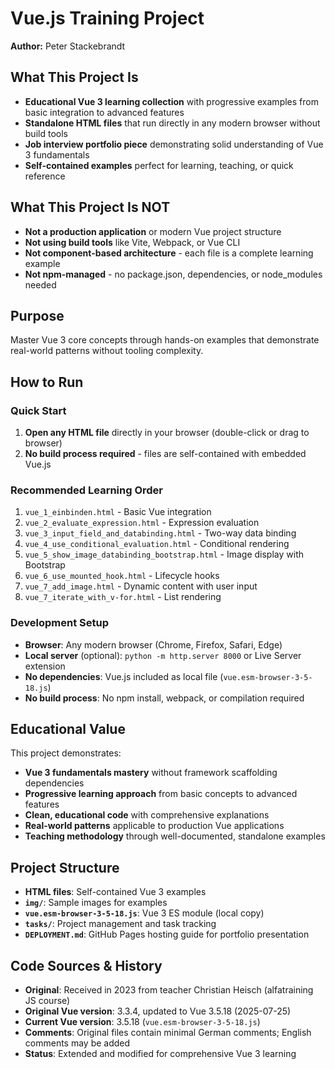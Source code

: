 # Vue.js Training Project

**Author:** Peter Stackebrandt

## What This Project Is
- **Educational Vue 3 learning collection** with progressive examples from basic integration to advanced features
- **Standalone HTML files** that run directly in any modern browser without build tools
- **Job interview portfolio piece** demonstrating solid understanding of Vue 3 fundamentals
- **Self-contained examples** perfect for learning, teaching, or quick reference

## What This Project Is NOT
- **Not a production application** or modern Vue project structure
- **Not using build tools** like Vite, Webpack, or Vue CLI
- **Not component-based architecture** - each file is a complete learning example
- **Not npm-managed** - no package.json, dependencies, or node_modules needed

## Purpose
Master Vue 3 core concepts through hands-on examples that demonstrate real-world patterns without tooling complexity.

## How to Run

### Quick Start
1. **Open any HTML file** directly in your browser (double-click or drag to browser)
2. **No build process required** - files are self-contained with embedded Vue.js

### Recommended Learning Order
1. `vue_1_einbinden.html` - Basic Vue integration
2. `vue_2_evaluate_expression.html` - Expression evaluation  
3. `vue_3_input_field_and_databinding.html` - Two-way data binding
4. `vue_4_use_conditional_evaluation.html` - Conditional rendering
5. `vue_5_show_image_databinding_bootstrap.html` - Image display with Bootstrap
6. `vue_6_use_mounted_hook.html` - Lifecycle hooks
7. `vue_7_add_image.html` - Dynamic content with user input
8. `vue_7_iterate_with_v-for.html` - List rendering

### Development Setup
- **Browser**: Any modern browser (Chrome, Firefox, Safari, Edge)
- **Local server** (optional): `python -m http.server 8000` or Live Server extension
- **No dependencies**: Vue.js included as local file (`vue.esm-browser-3-5-18.js`)
- **No build process**: No npm install, webpack, or compilation required

## Educational Value
This project demonstrates:
- **Vue 3 fundamentals mastery** without framework scaffolding dependencies
- **Progressive learning approach** from basic concepts to advanced features
- **Clean, educational code** with comprehensive explanations
- **Real-world patterns** applicable to production Vue applications
- **Teaching methodology** through well-documented, standalone examples

## Project Structure
- **HTML files**: Self-contained Vue 3 examples
- **`img/`**: Sample images for examples
- **`vue.esm-browser-3-5-18.js`**: Vue 3 ES module (local copy)
- **`tasks/`**: Project management and task tracking
- **`DEPLOYMENT.md`**: GitHub Pages hosting guide for portfolio presentation

## Code Sources & History
- **Original**: Received in 2023 from teacher Christian Heisch (alfatraining JS course)
- **Original Vue version**: 3.3.4, updated to Vue 3.5.18 (2025-07-25)
- **Current Vue version**: 3.5.18 (`vue.esm-browser-3-5-18.js`)
- **Comments**: Original files contain minimal German comments; English comments may be added
- **Status**: Extended and modified for comprehensive Vue 3 learning

